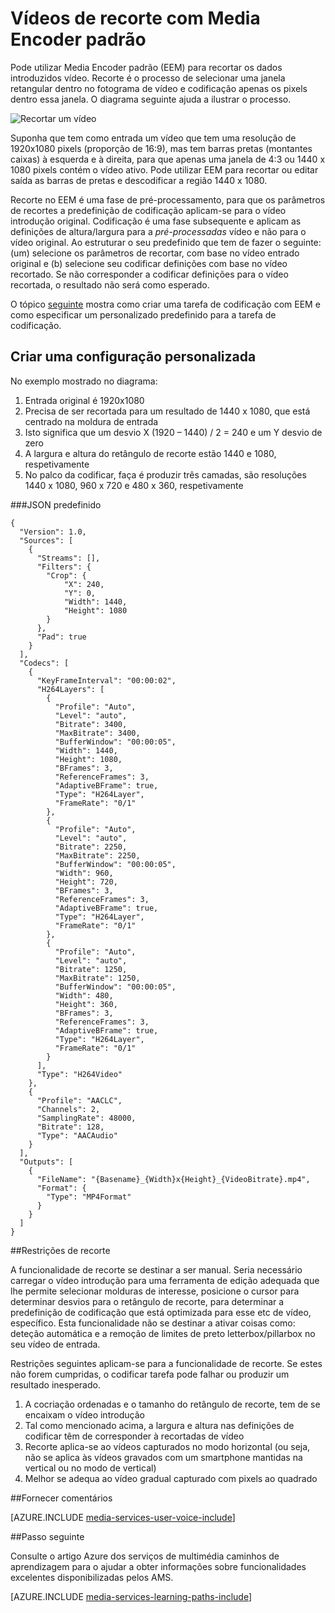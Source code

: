 <properties
    pageTitle="Como recortar vídeo | Microsoft Azure"
    description="Este artigo mostra como pode recortar vídeos com Media Encoder padrão."
    services="media-services"
    documentationCenter=""
    authors="anilmur"
    manager="erikre"
    editor=""/>

<tags
    ms.service="media-services"
    ms.workload="media"
    ms.tgt_pltfrm="na"
    ms.devlang="dotnet"
    ms.topic="article"
    ms.date="09/26/2016"  
    ms.author="anilmur;juliako;"/>

# <a name="crop-videos-with-media-encoder-standard"></a>Vídeos de recorte com Media Encoder padrão

Pode utilizar Media Encoder padrão (EEM) para recortar os dados introduzidos vídeo. Recorte é o processo de selecionar uma janela retangular dentro no fotograma de vídeo e codificação apenas os pixels dentro essa janela. O diagrama seguinte ajuda a ilustrar o processo.

![Recortar um vídeo](./media/media-services-crop-video/media-services-crop-video01.png)

Suponha que tem como entrada um vídeo que tem uma resolução de 1920x1080 pixels (proporção de 16:9), mas tem barras pretas (montantes caixas) à esquerda e à direita, para que apenas uma janela de 4:3 ou 1440 x 1080 pixels contém o vídeo ativo. Pode utilizar EEM para recortar ou editar saída as barras de pretas e descodificar a região 1440 x 1080.

Recorte no EEM é uma fase de pré-processamento, para que os parâmetros de recortes a predefinição de codificação aplicam-se para o vídeo introdução original. Codificação é uma fase subsequente e aplicam as definições de altura/largura para a *pré-processadas* vídeo e não para o vídeo original. Ao estruturar o seu predefinido que tem de fazer o seguinte: (um) selecione os parâmetros de recortar, com base no vídeo entrado original e (b) selecione seu codificar definições com base no vídeo recortado. Se não corresponder a codificar definições para o vídeo recortada, o resultado não será como esperado.

O tópico [seguinte](media-services-advanced-encoding-with-mes.md#encoding_with_dotnet) mostra como criar uma tarefa de codificação com EEM e como especificar um personalizado predefinido para a tarefa de codificação. 

## <a name="creating-a-custom-preset"></a>Criar uma configuração personalizada

No exemplo mostrado no diagrama:

1. Entrada original é 1920x1080
1. Precisa de ser recortada para um resultado de 1440 x 1080, que está centrado na moldura de entrada
1. Isto significa que um desvio X (1920 – 1440) / 2 = 240 e um Y desvio de zero
1. A largura e altura do retângulo de recorte estão 1440 e 1080, respetivamente
1. No palco da codificar, faça é produzir três camadas, são resoluções 1440 x 1080, 960 x 720 e 480 x 360, respetivamente

###<a name="json-preset"></a>JSON predefinido


    {
      "Version": 1.0,
      "Sources": [
        {
          "Streams": [],
          "Filters": {
            "Crop": {
                "X": 240,
                "Y": 0,
                "Width": 1440,
                "Height": 1080
            }
          },
          "Pad": true
        }
      ],
      "Codecs": [
        {
          "KeyFrameInterval": "00:00:02",
          "H264Layers": [
            {
              "Profile": "Auto",
              "Level": "auto",
              "Bitrate": 3400,
              "MaxBitrate": 3400,
              "BufferWindow": "00:00:05",
              "Width": 1440,
              "Height": 1080,
              "BFrames": 3,
              "ReferenceFrames": 3,
              "AdaptiveBFrame": true,
              "Type": "H264Layer",
              "FrameRate": "0/1"
            },
            {
              "Profile": "Auto",
              "Level": "auto",
              "Bitrate": 2250,
              "MaxBitrate": 2250,
              "BufferWindow": "00:00:05",
              "Width": 960,
              "Height": 720,
              "BFrames": 3,
              "ReferenceFrames": 3,
              "AdaptiveBFrame": true,
              "Type": "H264Layer",
              "FrameRate": "0/1"
            },
            {
              "Profile": "Auto",
              "Level": "auto",
              "Bitrate": 1250,
              "MaxBitrate": 1250,
              "BufferWindow": "00:00:05",
              "Width": 480,
              "Height": 360,
              "BFrames": 3,
              "ReferenceFrames": 3,
              "AdaptiveBFrame": true,
              "Type": "H264Layer",
              "FrameRate": "0/1"
            }
          ],
          "Type": "H264Video"
        },
        {
          "Profile": "AACLC",
          "Channels": 2,
          "SamplingRate": 48000,
          "Bitrate": 128,
          "Type": "AACAudio"
        }
      ],
      "Outputs": [
        {
          "FileName": "{Basename}_{Width}x{Height}_{VideoBitrate}.mp4",
          "Format": {
            "Type": "MP4Format"
          }
        }
      ]
    }


##<a name="restrictions-on-cropping"></a>Restrições de recorte

A funcionalidade de recorte se destinar a ser manual. Seria necessário carregar o vídeo introdução para uma ferramenta de edição adequada que lhe permite selecionar molduras de interesse, posicione o cursor para determinar desvios para o retângulo de recorte, para determinar a predefinição de codificação que está optimizada para esse etc de vídeo, específico. Esta funcionalidade não se destinar a ativar coisas como: deteção automática e a remoção de limites de preto letterbox/pillarbox no seu vídeo de entrada.

Restrições seguintes aplicam-se para a funcionalidade de recorte. Se estes não forem cumpridas, o codificar tarefa pode falhar ou produzir um resultado inesperado.

1. A cocriação ordenadas e o tamanho do retângulo de recorte, tem de se encaixam o vídeo introdução
1. Tal como mencionado acima, a largura e altura nas definições de codificar têm de corresponder à recortadas de vídeo
1. Recorte aplica-se ao vídeos capturados no modo horizontal (ou seja, não se aplica às vídeos gravados com um smartphone mantidas na vertical ou no modo de vertical)
1. Melhor se adequa ao vídeo gradual capturado com pixels ao quadrado

##<a name="provide-feedback"></a>Fornecer comentários

[AZURE.INCLUDE [media-services-user-voice-include](../../includes/media-services-user-voice-include.md)]

##<a name="next-step"></a>Passo seguinte
 
Consulte o artigo Azure dos serviços de multimédia caminhos de aprendizagem para o ajudar a obter informações sobre funcionalidades excelentes disponibilizadas pelos AMS.  

[AZURE.INCLUDE [media-services-learning-paths-include](../../includes/media-services-learning-paths-include.md)]
